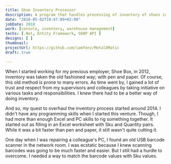 ```yaml
---
title: Shoe Inventory Processor
description: A program that handles processing of inventory of shoes in a warehouse.
date: "2018-05-02T19:47:09+02:00"
jobDate: 2018
work: [console, inventory, warehouse management]
techs: [.Net, Entity Framework, SOAP API ]
designs: [ ]
thumbnail: 
projectUrl: https://github.com/iamfonz/MetalOMatic
draft: true

---
```


When I started working for my previous employer, Shoe Box, in 2012, inventory was taken the old fashioned way; with pen and paper. Of course, this old method is prone to many errors. As time went by, I gained a lot of trust and respect from my supervisors and colleagues by taking initiative on various tasks and responsibilities. I knew there had to be a better way of doing inventory. 

And so, my quest to overhaul the inventory process started around 2014. I didn't have any programming skills when I started this venture. Though, I had more than enough Excel and PC skills to rig something together. It started out as filling in an Excel worksheet with Sku and Quantity pairs. While it was a bit faster than pen and paper, it still wasn't quite cutting it.

One day when I was repairing a colleague's PC, I found an old USB barcode scanner in the network room. I was ecstatic because I knew scanning barcodes was going to be much faster and easier. But I still had a hurdle to overcome. I needed a way to match the barcode values with Sku values. 